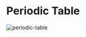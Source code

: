 # Periodic Table

![periodic-table](https://github.com/eggzylog/periodic-table-react-ts/assets/109510137/d1d9a241-c52f-4f86-9761-b2827455d96b)
